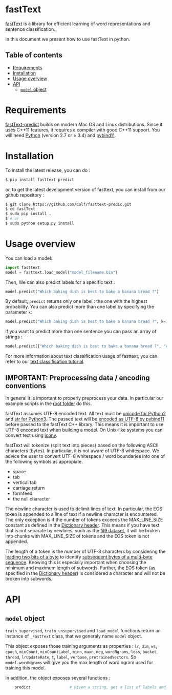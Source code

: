 # fastText

[fastText](https://fasttext.cc/) is a library for efficient learning of word representations and sentence classification.

In this document we present how to use fastText in python.

## Table of contents

* [Requirements](#requirements)
* [Installation](#installation)
* [Usage overview](#usage-overview)
* [API](#api)
   * [`model` object](#model-object)


# Requirements

[fastText-predict](https://fasttext.cc/) builds on modern Mac OS and Linux distributions.
Since it uses C\++11 features, it requires a compiler with good C++11 support. You will need [Python](https://www.python.org/) (version 2.7 or ≥ 3.4) and [pybind11](https://github.com/pybind/pybind11).


# Installation

To install the latest release, you can do :
```bash
$ pip install fasttext-predict
```

or, to get the latest development version of fasttext, you can install from our github repository :
```bash
$ git clone https://github.com/dalf/fasttext-predic.git
$ cd fastText
$ sudo pip install .
$ # or :
$ sudo python setup.py install
```

# Usage overview

You can load a model:
```py
import fasttext
model = fasttext.load_model("model_filename.bin")
```


Then, We can also predict labels for a specific text :

```py
model.predict("Which baking dish is best to bake a banana bread ?")
```

By default, `predict` returns only one label : the one with the highest probability. You can also predict more than one label by specifying the parameter `k`:
```py
model.predict("Which baking dish is best to bake a banana bread ?", k=3)
```

If you want to predict more than one sentence you can pass an array of strings :

```py
model.predict(["Which baking dish is best to bake a banana bread ?", "Why not put knives in the dishwasher?"], k=3)
```

For more information about text classification usage of fasttext, you can refer to our [text classification tutorial](https://fasttext.cc/docs/en/supervised-tutorial.html).


## IMPORTANT: Preprocessing data / encoding conventions

In general it is important to properly preprocess your data. In particular our example scripts in the [root folder](https://github.com/facebookresearch/fastText) do this.

fastText assumes UTF-8 encoded text. All text must be [unicode for Python2](https://docs.python.org/2/library/functions.html#unicode) and [str for Python3](https://docs.python.org/3.5/library/stdtypes.html#textseq). The passed text will be [encoded as UTF-8 by pybind11](https://pybind11.readthedocs.io/en/master/advanced/cast/strings.html?highlight=utf-8#strings-bytes-and-unicode-conversions) before passed to the fastText C++ library. This means it is important to use UTF-8 encoded text when building a model. On Unix-like systems you can convert text using [iconv](https://en.wikipedia.org/wiki/Iconv).

fastText will tokenize (split text into pieces) based on the following ASCII characters (bytes). In particular, it is not aware of UTF-8 whitespace. We advice the user to convert UTF-8 whitespace / word boundaries into one of the following symbols as appropiate.

* space
* tab
* vertical tab
* carriage return
* formfeed
* the null character

The newline character is used to delimit lines of text. In particular, the EOS token is appended to a line of text if a newline character is encountered. The only exception is if the number of tokens exceeds the MAX\_LINE\_SIZE constant as defined in the [Dictionary header](https://github.com/facebookresearch/fastText/blob/master/src/dictionary.h). This means if you have text that is not separate by newlines, such as the [fil9 dataset](http://mattmahoney.net/dc/textdata), it will be broken into chunks with MAX\_LINE\_SIZE of tokens and the EOS token is not appended.

The length of a token is the number of UTF-8 characters by considering the [leading two bits of a byte](https://en.wikipedia.org/wiki/UTF-8#Description) to identify [subsequent bytes of a multi-byte sequence](https://github.com/facebookresearch/fastText/blob/master/src/dictionary.cc). Knowing this is especially important when choosing the minimum and maximum length of subwords. Further, the EOS token (as specified in the [Dictionary header](https://github.com/facebookresearch/fastText/blob/master/src/dictionary.h)) is considered a character and will not be broken into subwords.

# API

## `model` object

`train_supervised`, `train_unsupervised` and `load_model` functions return an instance of `_FastText` class, that we generaly name `model` object.

This object exposes those training arguments as properties : `lr`, `dim`, `ws`, `epoch`, `minCount`, `minCountLabel`, `minn`, `maxn`, `neg`, `wordNgrams`, `loss`, `bucket`, `thread`, `lrUpdateRate`, `t`, `label`, `verbose`, `pretrainedVectors`. So `model.wordNgrams` will give you the max length of word ngram used for training this model.

In addition, the object exposes several functions :

```python
    predict                 # Given a string, get a list of labels and a list of corresponding probabilities.  
```
